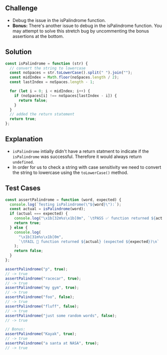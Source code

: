 ## Challenge

- Debug the issue in the isPalindrome function.
- **Bonus:** There's another issue to debug in the isPalindrome function. You may attempt to solve this stretch bug by uncommenting the bonus assertions at the bottom.

## Solution

```javascript
const isPalindrome = function (str) {
  // convert the string to lowercase
  const noSpaces = str.toLowerCase().split(" ").join("");
  const midIndex = Math.floor(noSpaces.length / 2);
  const lastIndex = noSpaces.length - 1;

  for (let i = 0; i < midIndex; i++) {
    if (noSpaces[i] !== noSpaces[lastIndex - i]) {
      return false;
    }
  }
  // added the return statement
  return true;
};
```

## Explanation

- `isPalindrome` intially didn't have a return statment to indicate if the `isPalindrome` was successful. Therefore it would always return `undefined`.
- In order for us to check a string with case sensitivity we need to convert the string to lowercase using the `toLowerCase()` method.

## Test Cases

```javascript
const assertPalindrome = function (word, expected) {
  console.log(`Testing isPalindrome(\"${word}\"):`);
  const actual = isPalindrome(word);
  if (actual === expected) {
    console.log("\x1b[32m%s\x1b[0m", `\tPASS ✅ function returned ${actual}\n`);
    return true;
  } else {
    console.log(
      "\x1b[31m%s\x1b[0m",
      `\tFAIL 🛑 function returned ${actual} (expected ${expected})\n`
    );
    return false;
  }
};

assertPalindrome("p", true);
// -> true
assertPalindrome("racecar", true);
// -> true
assertPalindrome("my gym", true);
// -> true
assertPalindrome("foo", false);
// -> true
assertPalindrome("fluff", false);
// -> true
assertPalindrome("just some random words", false);
// -> true

// Bonus:
assertPalindrome("Kayak", true);
// -> true
assertPalindrome("a santa at NASA", true);
// -> true
```
